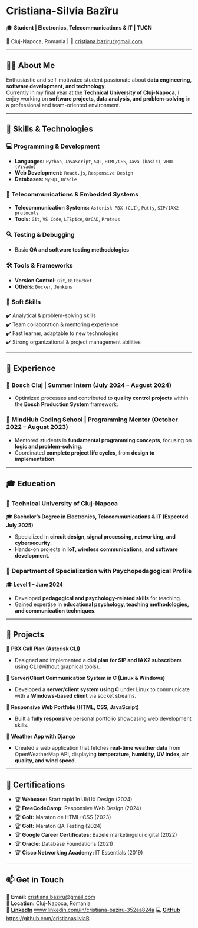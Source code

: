 
# **Cristiana-Silvia Bazîru**  
🎓 **Student | Electronics, Telecommunications & IT | TUCN**  

📍 Cluj-Napoca, Romania | 📧 cristiana.baziru@gmail.com  

---

## **👩‍💻 About Me**  
Enthusiastic and self-motivated student passionate about **data engineering, software development, and technology**.  
Currently in my final year at the **Technical University of Cluj-Napoca**, I enjoy working on **software projects, data analysis, and problem-solving** in a professional and team-oriented environment.  

---

## **🎯 Skills & Technologies**  

### **💻 Programming & Development**  
- **Languages:** `Python`, `JavaScript`, `SQL`, `HTML/CSS`, `Java (basic)`, `VHDL (Vivado)`
- **Web Development:** `React.js`, `Responsive Design`
- **Databases:** `MySQL`, `Oracle`

### **📡 Telecommunications & Embedded Systems**  
- **Telecommunication Systems:** `Asterisk PBX (CLI)`, `Putty`, `SIP/IAX2 protocols`
- **Tools:** `Git`, `VS Code`, `LTSpice`, `OrCAD`, `Proteus`

### **🔍 Testing & Debugging**  
- Basic **QA and software testing methodologies**

### **🛠 Tools & Frameworks**  
- **Version Control:** `Git`, `Bitbucket`
- **Others:** `Docker`, `Jenkins`

### **🧠 Soft Skills**  
✔️ Analytical & problem-solving skills  
✔️ Team collaboration & mentoring experience  
✔️ Fast learner, adaptable to new technologies  
✔️ Strong organizational & project management abilities  

---

## **💼 Experience**  

### 🔹 **Bosch Cluj | Summer Intern (July 2024 – August 2024)**  
- Optimized processes and contributed to **quality control projects** within the **Bosch Production System** framework.  

### 🔹 **MindHub Coding School | Programming Mentor (October 2022 – August 2023)**  
- Mentored students in **fundamental programming concepts**, focusing on **logic and problem-solving**.  
- Coordinated **complete project life cycles**, from **design to implementation**.  

---

## **🎓 Education**  

### 📍 **Technical University of Cluj-Napoca**  
🎓 **Bachelor’s Degree in Electronics, Telecommunications & IT (Expected July 2025)**  
- Specialized in **circuit design, signal processing, networking, and cybersecurity**.  
- Hands-on projects in **IoT, wireless communications, and software development**.  

### 📍 **Department of Specialization with Psychopedagogical Profile**  
🎓 **Level 1 – June 2024**  
- Developed **pedagogical and psychology-related skills** for teaching.  
- Gained expertise in **educational psychology, teaching methodologies, and communication techniques**.  

---

## **🚀 Projects**  

🔹 **PBX Call Plan (Asterisk CLI)**  
  - Designed and implemented a **dial plan for SIP and IAX2 subscribers** using CLI (without graphical tools).  

🔹 **Server/Client Communication System in C (Linux & Windows)**  
  - Developed a **server/client system using C** under Linux to communicate with a **Windows-based client** via socket streams.  

🔹 **Responsive Web Portfolio (HTML, CSS, JavaScript)**  
  - Built a **fully responsive** personal portfolio showcasing web development skills.  

🔹 **Weather App with Django**  
  - Created a web application that fetches **real-time weather data** from OpenWeatherMap API, displaying **temperature, humidity, UV index, air quality, and wind speed**.  

---

## **📜 Certifications**  

- 🏆 **Webcase:** Start rapid în UI/UX Design (2024)  
- 🏆 **FreeCodeCamp:** Responsive Web Design (2024)  
- 🏆 **GoIt:** Maraton de HTML+CSS (2023)  
- 🏆 **GoIt:** Maraton QA Testing (2024)  
- 🏆 **Google Career Certificates:** Bazele marketingului digital (2022)  
- 🏆 **Oracle:** Database Foundations (2021)  
- 🏆 **Cisco Networking Academy:** IT Essentials (2019)  

---

## **📫 Get in Touch**  

📧 **Email:** cristiana.baziru@gmail.com  
📍 **Location:** Cluj-Napoca, Romania  
🔗 **[LinkedIn](#)**  www.linkedin.com/in/cristiana-baziru-352aa824a
💻 **[GitHub](#)**  https://github.com/cristianasilviaB

